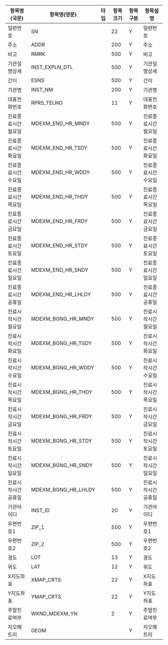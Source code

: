 <!--
출력결과 테이블 항목명 (국문, 영문), 타입, 항목크기, 구분, 설명을 나타낸다.
-->

| 항목명(국문)       | 항목명(영문)        | 타입 | 항목크기 | 항목구분 | 항목설명           |
| ------------------ | ------------------- | ---- | -------- | -------- | ------------------ |
| 일련번호           | SN                  |      | 22       | Y        | 일련번호           |
| 주소               | ADDR                |      | 200      | Y        | 주소               |
| 비고               | RMRK                |      | 500      | Y        | 비고               |
| 기관설명상세       | INST_EXPLN_DTL      |      | 500      | Y        | 기관설명상세       |
| 간이               | ESNS                |      | 500      | Y        | 간이               |
| 기관명             | INST_NM             |      | 200      | Y        | 기관명             |
| 대표전화번호       | RPRS_TELNO          |      | 11       | Y        | 대표전화번호       |
| 진료종료시간월요일 | MDEXM_END_HR_MNDY   |      | 500      | Y        | 진료종료시간월요일 |
| 진료종료시간화요일 | MDEXM_END_HR_TSDY   |      | 500      | Y        | 진료종료시간화요일 |
| 진료종료시간수요일 | MDEXM_END_HR_WDDY   |      | 500      | Y        | 진료종료시간수요일 |
| 진료종료시간목요일 | MDEXM_END_HR_THDY   |      | 500      | Y        | 진료종료시간목요일 |
| 진료종료시간금요일 | MDEXM_END_HR_FRDY   |      | 500      | Y        | 진료종료시간금요일 |
| 진료종료시간토요일 | MDEXM_END_HR_STDY   |      | 500      | Y        | 진료종료시간토요일 |
| 진료종료시간일요일 | MDEXM_END_HR_SNDY   |      | 500      | Y        | 진료종료시간일요일 |
| 진료종료시간공휴일 | MDEXM_END_HR_LHLDY  |      | 500      | Y        | 진료종료시간공휴일 |
| 진료시작시간월요일 | MDEXM_BGNG_HR_MNDY  |      | 500      | Y        | 진료시작시간월요일 |
| 진료시작시간화요일 | MDEXM_BGNG_HR_TSDY  |      | 500      | Y        | 진료시작시간화요일 |
| 진료시작시간수요일 | MDEXM_BGNG_HR_WDDY  |      | 500      | Y        | 진료시작시간수요일 |
| 진료시작시간목요일 | MDEXM_BGNG_HR_THDY  |      | 500      | Y        | 진료시작시간목요일 |
| 진료시작시간금요일 | MDEXM_BGNG_HR_FRDY  |      | 500      | Y        | 진료시작시간금요일 |
| 진료시작시간토요일 | MDEXM_BGNG_HR_STDY  |      | 500      | Y        | 진료시작시간토요일 |
| 진료시작시간일요일 | MDEXM_BGNG_HR_SNDY  |      | 500      | Y        | 진료시작시간일요일 |
| 진료시작시간공휴일 | MDEXM_BGNG_HR_LHLDY |      | 500      | Y        | 진료시작시간공휴일 |
| 기관아이디         | INST_ID             |      | 20       | Y        | 기관아이디         |
| 우편번호1          | ZIP_1               |      | 500      | Y        | 우편번호1          |
| 우편번호2          | ZIP_2               |      | 500      | Y        | 우편번호2          |
| 경도               | LOT                 |      | 13       | Y        | 경도               |
| 위도               | LAT                 |      | 12       | Y        | 위도               |
| X지도좌표          | XMAP_CRTS           |      | 22       | Y        | X지도좌표          |
| Y지도좌표          | YMAP_CRTS           |      | 22       | Y        | Y지도좌표          |
| 주말진료여부       | WKND_MDEXM_YN       |      | 2        | Y        | 주말진료여부       |
| 지오메트리         | GEOM                |      |          | Y        | 지오메트리         |
